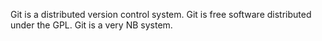 Git is a distributed version control system.
Git is free software distributed under the GPL.
Git is a very NB system.
